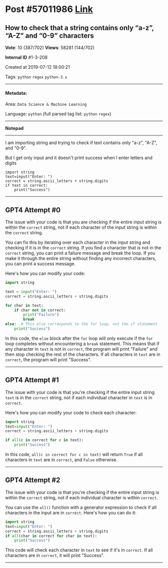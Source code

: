 
# Post \#57011986 [Link](https://stackoverflow.com/questions/57011986/)

## How to check that a string contains only “a-z”, “A-Z” and “0-9” characters

**Vote**: 10 (387/702) **Views**: 58281 (144/702) 

**Internal ID** \#1-3-208

Created at 2019-07-12 18:00:21

Tags: `python` `regex` `python-3.x`

----------

#### Metadata:

Area: `Data Science & Machine Learning`

Language: `python` (full parsed tag list: `python` `regex`)

----------

**Notepad**


----------

I am importing string and trying to check if text contains only "a-z", "A-Z", and "0-9".

But I get only input and it doesn't print success when I enter letters and digits

```
import string
text=input("Enter: ")
correct = string.ascii_letters + string.digits
if text in correct:
    print("Success")
```



----------
        
## GPT4 Attempt \#0

The issue with your code is that you are checking if the entire input string is within the `correct` string, not if each character of the input string is within the `correct` string. 

You can fix this by iterating over each character in the input string and checking if it is in the `correct` string. If you find a character that is not in the `correct` string, you can print a failure message and break the loop. If you make it through the entire string without finding any incorrect characters, you can print a success message.

Here's how you can modify your code:

```python
import string

text = input("Enter: ")
correct = string.ascii_letters + string.digits

for char in text:
    if char not in correct:
        print("Failure")
        break
else:  # This else corresponds to the for loop, not the if statement
    print("Success")
```

In this code, the `else` block after the `for` loop will only execute if the `for` loop completes without encountering a `break` statement. This means that if any character in `text` is not in `correct`, the program will print "Failure" and then stop checking the rest of the characters. If all characters in `text` are in `correct`, the program will print "Success".

--------

## GPT4 Attempt \#1

The issue with your code is that you're checking if the entire input string `text` is in the `correct` string, not if each individual character in `text` is in `correct`. 

Here's how you can modify your code to check each character:

```python
import string
text=input("Enter: ")
correct = string.ascii_letters + string.digits

if all(c in correct for c in text):
    print("Success")
```

In this code, `all(c in correct for c in text)` will return `True` if all characters in `text` are in `correct`, and `False` otherwise.

--------

## GPT4 Attempt \#2

The issue with your code is that you're checking if the entire input string is within the `correct` string, not if each individual character is within `correct`. 

You can use the `all()` function with a generator expression to check if all characters in the input are in `correct`. Here's how you can do it:

```python
import string
text=input("Enter: ")
correct = string.ascii_letters + string.digits
if all(char in correct for char in text):
    print("Success")
```

This code will check each character in `text` to see if it's in `correct`. If all characters are in `correct`, it will print "Success".

--------
